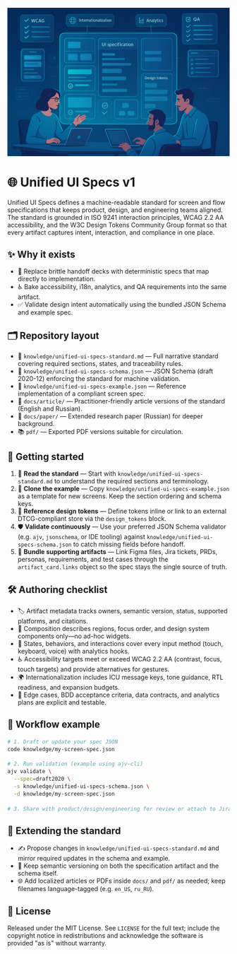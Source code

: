 ![Unified UI Specs banner](assets/banner.png)

# 🌐 Unified UI Specs v1

Unified UI Specs defines a machine-readable standard for screen and flow specifications that keeps product, design, and engineering teams aligned. The standard is grounded in ISO 9241 interaction principles, WCAG 2.2 AA accessibility, and the W3C Design Tokens Community Group format so that every artifact captures intent, interaction, and compliance in one place.

## ✨ Why it exists

- 🚀 Replace brittle handoff decks with deterministic specs that map directly to implementation.
- ♿ Bake accessibility, i18n, analytics, and QA requirements into the same artifact.
- ✅ Validate design intent automatically using the bundled JSON Schema and example spec.

## 🗂️ Repository layout

- 📘 `knowledge/unified-ui-specs-standard.md` — Full narrative standard covering required sections, states, and traceability rules.
- 🧮 `knowledge/unified-ui-specs-schema.json` — JSON Schema (draft 2020-12) enforcing the standard for machine validation.
- 🧾 `knowledge/unified-ui-specs-example.json` — Reference implementation of a compliant screen spec.
- 📰 `docs/article/` — Practitioner-friendly article versions of the standard (English and Russian).
- 📄 `docs/paper/` — Extended research paper (Russian) for deeper background.
- 📚 `pdf/` — Exported PDF versions suitable for circulation.

## 🚀 Getting started

1. 📖 **Read the standard** — Start with `knowledge/unified-ui-specs-standard.md` to understand the required sections and terminology.
2. 🧱 **Clone the example** — Copy `knowledge/unified-ui-specs-example.json` as a template for new screens. Keep the section ordering and schema keys.
3. 🎨 **Reference design tokens** — Define tokens inline or link to an external DTCG-compliant store via the `design_tokens` block.
4. 🛡️ **Validate continuously** — Use your preferred JSON Schema validator (e.g. `ajv`, `jsonschema`, or IDE tooling) against `knowledge/unified-ui-specs-schema.json` to catch missing fields before handoff.
5. 🔗 **Bundle supporting artifacts** — Link Figma files, Jira tickets, PRDs, personas, requirements, and test cases through the `artifact_card.links` object so the spec stays the single source of truth.

## 🛠️ Authoring checklist
- 🏷️ Artifact metadata tracks owners, semantic version, status, supported platforms, and citations.
- 🧩 Composition describes regions, focus order, and design system components only—no ad-hoc widgets.
- 🔄 States, behaviors, and interactions cover every input method (touch, keyboard, voice) with analytics hooks.
- ♿ Accessibility targets meet or exceed WCAG 2.2 AA (contrast, focus, touch targets) and provide alternatives for gestures.
- 🌍 Internationalization includes ICU message keys, tone guidance, RTL readiness, and expansion budgets.
- 🧪 Edge cases, BDD acceptance criteria, data contracts, and analytics plans are explicit and testable.

## 🧭 Workflow example

```bash
# 1. Draft or update your spec JSON
code knowledge/my-screen-spec.json

# 2. Run validation (example using ajv-cli)
ajv validate \
  --spec=draft2020 \
  -s knowledge/unified-ui-specs-schema.json \
  -d knowledge/my-screen-spec.json

# 3. Share with product/design/engineering for review or attach to Jira.
```

## 🌱 Extending the standard

- ✍️ Propose changes in `knowledge/unified-ui-specs-standard.md` and mirror required updates in the schema and example.
- 🔁 Keep semantic versioning on both the specification artifact and the schema itself.
- 🌐 Add localized articles or PDFs inside `docs/` and `pdf/` as needed; keep filenames language-tagged (e.g. `en_US`, `ru_RU`).

## 📝 License

Released under the MIT License. See `LICENSE` for the full text; include the copyright notice in
redistributions and acknowledge the software is provided "as is" without warranty.
